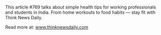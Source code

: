 This article #769 talks about simple health tips for working professionals and students in India. From home workouts to food habits — stay fit with Think News Daily.

Read more at: www.thinknewsdaily.com
